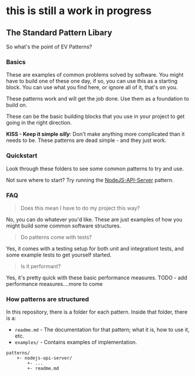 # this is still a work in progress

## The Standard Pattern Libary

So what's the point of EV Patterns?

### Basics

These are examples of common problems solved by software. You might have to build one of these one day, if so, you can use this as a starting block. You can use what you find here, or ignore all of it, that's on you.

These patterns work and will get the job done. Use them as a foundation to build on.

These can be the basic building blocks that you use in your project to get going in the right direction.

**KISS - Keep it simple _silly_**: Don't make anything more complicated than it needs to be. These patterns are dead simple - and they just work.

### Quickstart

Look through these folders to see some common patterns to try and use.

Not sure where to start? Try running the [NodeJS-API-Server](./nodejs-api-server) pattern.

### FAQ

> Does this mean I have to do my project this way?

No, you can do whatever you'd like. These are just examples of how you might build some common software structures.

> Do patterns come with tests?

Yes, it comes with a testing setup for both unit and integrationt tests, and some example tests to get yourself started.

> Is it performant?

Yes, it's pretty quick with these basic performance measures.
TODO - add performance measures....more to come

### How patterns are structured

In this repository, there is a folder for each pattern. Inside that folder, there is a:
- `readme.md` - The documentation for that pattern; what it is, how to use it, etc.
- `examples/` - Contains examples of implementation.

```
patterns/
    +- nodejs-api-server/
        +- ...
        +- readme.md
```
